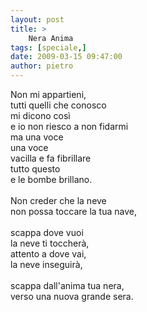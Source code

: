 ```yaml
---
layout: post
title: >
    Nera Anima
tags: [speciale,]
date: 2009-03-15 09:47:00
author: pietro
---
```

Non mi appartieni,<br/>tutti quelli che conosco<br/>mi dicono così<br/>e io non riesco a non fidarmi<br/>ma una voce<br/>una voce<br/>vacilla e fa fibrillare<br/>tutto questo<br/>e le bombe brillano.<br/><br/>Non creder che la neve<br/>non possa toccare la tua nave,<br/><br/>scappa dove vuoi<br/>la neve ti toccherà,<br/>attento a dove vai,<br/>la neve inseguirà,<br/><br/>scappa dall'anima tua nera,<br/>verso una nuova grande sera.
